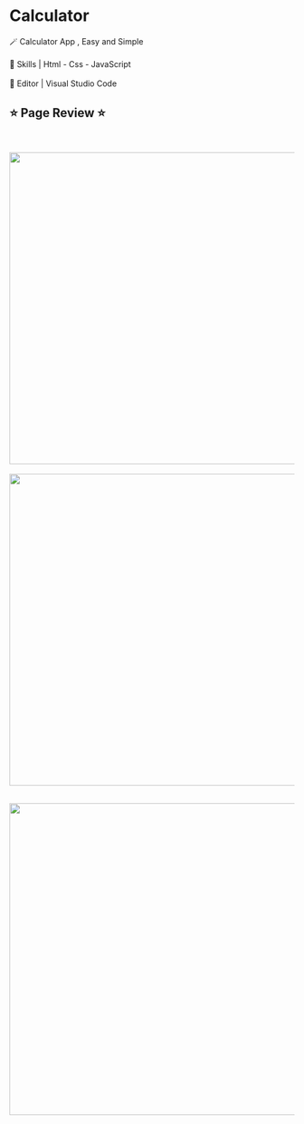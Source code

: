 # Calculator


🪄   Calculator App , Easy and Simple <br>  <br> 
🔸   Skills | Html - Css - JavaScript <br> <br> 
🔹   Editor | Visual Studio Code<br> 

<h2> ⭐️ Page Review ⭐️ </h2><br>


<img width="550" src="https://github.com/JomanahMohammed/Calculator/assets/113805329/983917b4-e35f-475a-a93d-0e9981afb884">  <br><br>
<img width="550" src="https://github.com/JomanahMohammed/Calculator/assets/113805329/1be60172-56d5-4b0b-a511-e146fe1f7873">  <br><br>

<img width="550" src="https://github.com/JomanahMohammed/Calculator/assets/113805329/5b500f4d-065c-46b2-8f4b-122766120ae7">  <br>



<br>


